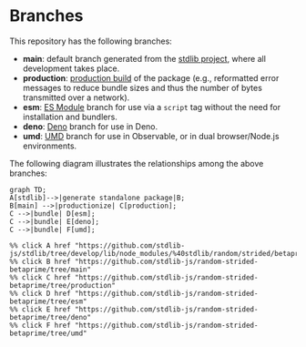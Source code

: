 <!--

@license Apache-2.0

Copyright (c) 2022 The Stdlib Authors.

Licensed under the Apache License, Version 2.0 (the "License");
you may not use this file except in compliance with the License.
You may obtain a copy of the License at

    http://www.apache.org/licenses/LICENSE-2.0

Unless required by applicable law or agreed to in writing, software
distributed under the License is distributed on an "AS IS" BASIS,
WITHOUT WARRANTIES OR CONDITIONS OF ANY KIND, either express or implied.
See the License for the specific language governing permissions and
limitations under the License.

-->

# Branches

This repository has the following branches:

-   **main**: default branch generated from the [stdlib project][stdlib-url], where all development takes place.
-   **production**: [production build][production-url] of the package (e.g., reformatted error messages to reduce bundle sizes and thus the number of bytes transmitted over a network).
-   **esm**: [ES Module][esm-url] branch for use via a `script` tag without the need for installation and bundlers.
-   **deno**: [Deno][deno-url] branch for use in Deno.
-   **umd**: [UMD][umd-url] branch for use in Observable, or in dual browser/Node.js environments.

The following diagram illustrates the relationships among the above branches:

```mermaid
graph TD;
A[stdlib]-->|generate standalone package|B;
B[main] -->|productionize| C[production];
C -->|bundle| D[esm];
C -->|bundle| E[deno];
C -->|bundle| F[umd];

%% click A href "https://github.com/stdlib-js/stdlib/tree/develop/lib/node_modules/%40stdlib/random/strided/betaprime"
%% click B href "https://github.com/stdlib-js/random-strided-betaprime/tree/main"
%% click C href "https://github.com/stdlib-js/random-strided-betaprime/tree/production"
%% click D href "https://github.com/stdlib-js/random-strided-betaprime/tree/esm"
%% click E href "https://github.com/stdlib-js/random-strided-betaprime/tree/deno"
%% click F href "https://github.com/stdlib-js/random-strided-betaprime/tree/umd"
```

[stdlib-url]: https://github.com/stdlib-js/stdlib/tree/develop/lib/node_modules/%40stdlib/random/strided/betaprime
[production-url]: https://github.com/stdlib-js/random-strided-betaprime/tree/production
[deno-url]: https://github.com/stdlib-js/random-strided-betaprime/tree/deno
[umd-url]: https://github.com/stdlib-js/random-strided-betaprime/tree/umd
[esm-url]: https://github.com/stdlib-js/random-strided-betaprime/tree/esm